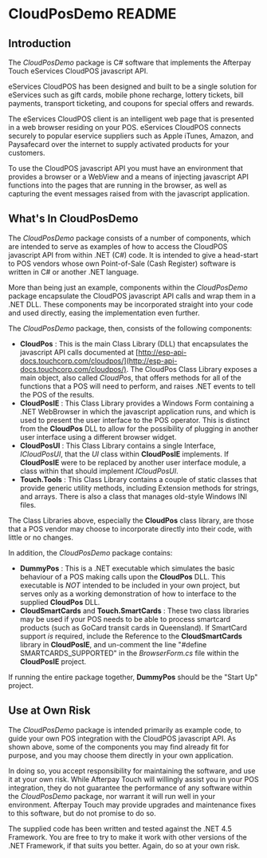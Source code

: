# CloudPosDemo README

## Introduction

The _CloudPosDemo_ package is C# software that implements the Afterpay Touch eServices 
CloudPOS javascript API.

eServices CloudPOS has been designed and built to be a single solution for eServices
such as gift cards, mobile phone recharge, lottery tickets, bill payments, transport
ticketing, and coupons for special offers and rewards.

The eServices CloudPOS client is an intelligent web page that is presented in a web
browser residing on your POS. eServices CloudPOS connects securely to popular
eservice suppliers such as Apple iTunes, Amazon, and Paysafecard over the internet to
supply activated products for your customers.

To use the CloudPOS javascript API you must have an environment that provides a browser
or a WebView and a means of injecting javascript API functions into the pages that are 
running in the browser, as well as capturing the event messages raised from with the 
javascript application.

## What's In CloudPosDemo

The _CloudPosDemo_ package consists of a number of components, which are intended to serve
as examples of how to access the CloudPOS javascript API from within .NET (C#) code.
It is intended to give a head-start to POS vendors whose own Point-of-Sale (Cash Register) 
software is written in C# or another .NET language.

More than being just an example, components within the _CloudPosDemo_ package encapsulate
the CloudPOS javascript API calls and wrap them in a .NET DLL.  These components may 
be incorporated straight into your code and used directly, easing the implementation even 
further.  

The _CloudPosDemo_ package, then, consists of the following components:
* **CloudPos** : This is the main Class Library (DLL) that encapsulates the javascript API calls
documented at [http://esp-api-docs.touchcorp.com/cloudpos/](http://esp-api-docs.touchcorp.com/cloudpos/).
The CloudPos Class Library exposes a main object, also called _CloudPos_, that offers methods
for all of the functions that a POS will need to perform, and raises .NET events to tell
the POS of the results.
* **CloudPosIE** : This Class Library provides a Windows Form containing a .NET WebBrowser
in which the javascript application runs, and which is used to present the user interface to
the POS operator.  This is distinct from the **CloudPos** DLL to allow for the possibility
of plugging in another user interface using a different browser widget.
* **CloudPosUI** : This Class Library contains a single Interface, _ICloudPosUI_, that the _UI_
class within **CloudPosIE** implements.  If **CloudPosIE** were to be replaced by another user
interface module, a class within that should implement _ICloudPosUI_.
* **Touch.Tools** : This Class Library contains a couple of static classes that provide generic utility
methods, including Extension methods for strings, and arrays.  There is also a class that
manages old-style Windows INI files.

The Class Libraries above, especially the **CloudPos** class library, are those that a POS
vendor may choose to incorporate directly into their code, with little or no changes.

In addition, the _CloudPosDemo_ package contains:
* **DummyPos** : This is a .NET executable which simulates the basic behaviour of a POS making 
calls upon the **CloudPos** DLL.  This executable is _NOT_ intended to be included in your own
project, but serves only as a working demonstration of how to interface to the supplied 
**CloudPos** DLL.
* **CloudSmartCards** and **Touch.SmartCards** : These two class libraries may be used if your POS
needs to be able to process smartcard products (such as GoCard transit cards in Queensland).
If SmartCard support *is* required, include the Reference to the **CloudSmartCards** library
in **CloudPosIE**, and un-comment the line "#define SMARTCARDS_SUPPORTED" in the *BrowserForm.cs*
file within the **CloudPosIE** project.

If running the entire package together, **DummyPos** should be the "Start Up" project.

## Use at Own Risk

The _CloudPosDemo_ package is intended primarily as example code, to guide your own 
POS integration with the CloudPOS javascript API.  As shown above, some of the components
you may find already fit for purpose, and you may choose them directly in your own application.

In doing so, you accept responsibility for maintaining the software, and use it at your own 
risk.  While Afterpay Touch will willingly assist you in your POS integration, they do 
not guarantee the performance of any software within the _CloudPosDemo_ package, nor warrant
it will run well in your environment.  Afterpay Touch may provide upgrades and maintenance fixes 
to this software, but do not promise to do so.

The supplied code has been written and tested against the .NET 4.5 Framework.  You are free
to try to make it work with other versions of the .NET Framework, if that suits you better.
Again, do so at your own risk.

